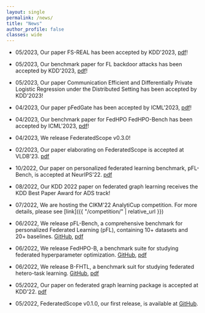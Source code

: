 ```yaml
---
layout: single
permalink: /news/
title: "News"
author_profile: false
classes: wide
---
```

- 05/2023, Our paper FS-REAL has been accepted by KDD'2023, [pdf](https://arxiv.org/abs/2303.13363)!

- 05/2023, Our benchmark paper for FL backdoor attacks has been accepted by KDD'2023, [pdf](https://arxiv.org/abs/2302.01677)!

- 05/2023, Our paper Communication Efficient and Differentially Private Logistic Regression under the Distributed Setting has been accepted by KDD'2023!

- 04/2023, Our paper pFedGate has been accepted by ICML'2023, [pdf]([https://arxiv.org/abs/2206.03966](https://arxiv.org/abs/2305.02776))!

- 04/2023, Our benchmark paper for FedHPO FedHPO-Bench has been accepted by ICML'2023, [pdf](https://arxiv.org/abs/2206.03966)!

- 04/2023, We release FederatedScope v0.3.0!

- 02/2023, Our paper elaborating on FederatedScope is accepted at VLDB'23. [pdf](https://arxiv.org/pdf/2204.05011.pdf)

- 10/2022, Our paper on personalized federated learning benchmark, pFL-Bench, is accepted at NeurIPS'22. [pdf](https://arxiv.org/pdf/2206.03655.pdf)

- 08/2022, Our KDD 2022 paper on federated graph learning receives the KDD Best Paper Award for ADS track!

- 07/2022, We are hosting the CIKM'22 AnalytiCup competition. For more details, please see [link]({{ "/competition/" | relative_url }})

- 06/2022, We release pFL-Bench, a comprehensive benchmark for personalized Federated Learning (pFL), containing 10+ datasets and 20+ baselines. [GitHub](https://github.com/alibaba/FederatedScope/tree/master/benchmark/pFL-Bench), [pdf](https://arxiv.org/pdf/2206.03655.pdf) 

- 06/2022, We release FedHPO-B, a benchmark suite for studying federated hyperparameter optimization. [GitHub](https://github.com/alibaba/FederatedScope/tree/master/benchmark/FedHPOB), [pdf](https://arxiv.org/abs/2206.03966.pdf)

- 06/2022, We release B-FHTL, a benchmark suit for studying federated hetero-task learning. [GitHub](https://github.com/alibaba/FederatedScope/tree/master/benchmark/B-FHTL), [pdf](https://arxiv.org/pdf/2206.03436v2.pdf)

- 05/2022, Our paper on federated graph learning package is accepted at KDD'22. [pdf](https://arxiv.org/pdf/2204.05562.pdf)

- 05/2022, FederatedScope v0.1.0, our first release, is available at [GitHub](https://github.com/alibaba/FederatedScope).

